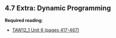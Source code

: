 ## 4.7 Extra: Dynamic Programming

**Required reading**:
- [TAW12_1 Unit 6 (pages 417-467)](https://msggroup.sharepoint.com/:b:/r/sites/msteams_f974e3/Freigegebene%20Dokumente/General/SAP%20Summer%20School%202023/Training%20materials/TAW/TAW12_1_EN_Col92_FV_Part_A4.pdf_NSC.pdf?csf=1&web=1&e=DJG6V4)
